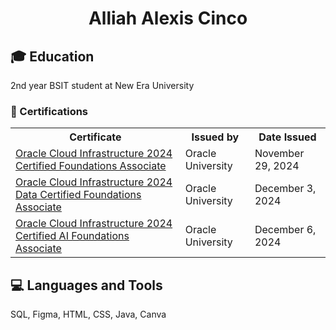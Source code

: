 <h1 align="center">Alliah Alexis Cinco</h1>

## 🎓 Education
2nd year BSIT student at New Era University

<h3>📜 Certifications</h3>
<div align="center">
 <table>
  <tr>
    <th>Certificate</th>
    <th>Issued by</th>
    <th>Date Issued</th>
  </tr>
  <tr>
    <td><a href="https://catalog-education.oracle.com/ords/certview/sharebadge?id=CC20263DEB329084AB593E1D0B9EB432E859835F0FE00DFC3D72226DED277691">Oracle Cloud Infrastructure 2024 Certified Foundations Associate</a></td>
    <td>Oracle University</td>
    <td>November 29, 2024</td>
  </tr>
  <tr>
    <td><a href="https://catalog-education.oracle.com/ords/certview/sharebadge?id=CC20263DEB329084AB593E1D0B9EB4326523B29BE1012F2C117FCB67F43CEB83">Oracle Cloud Infrastructure 2024 Data Certified Foundations Associate</a></td>
    <td>Oracle University</td>
    <td>December 3, 2024</td>
  </tr>
   <td><a href="https://catalog-education.oracle.com/ords/certview/sharebadge?id=A2A8FF7015DDF36604081C3DFB6D31AB04E283FB2E8A7BB2F56971BF71C8A67C">Oracle Cloud Infrastructure 2024 Certified AI Foundations Associate</a></td>
   <td>Oracle University</td>
   <td>December 6, 2024</td>
</table>
</div>

## 💻 Languages and Tools
SQL, Figma, HTML, CSS, Java, Canva
